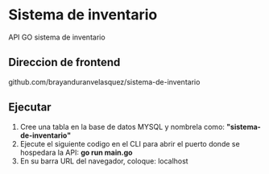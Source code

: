 # Sistema de inventario 

API GO sistema de inventario

## Direccion de frontend

github.com/brayanduranvelasquez/sistema-de-inventario

## Ejecutar

1. Cree una tabla en la base de datos MYSQL y nombrela como: **"sistema-de-inventario"**
2. Ejecute el siguiente codigo en el CLI para abrir el puerto donde se hospedara la API: **go run main.go**
3. En su barra URL del navegador, coloque: localhost